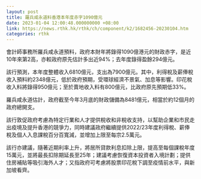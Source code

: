 ```yaml
---
layout: post
title: 羅兵咸永道料香港本年度赤字1090億元
date: 2023-01-04 12:00:48.000000000 +08:00
link: https://news.rthk.hk/rthk/ch/component/k2/1682456-20230104.htm
categories: rthk
---
```


會計師事務所羅兵咸永道預料，政府本財年將錄得1090億港元的財政赤字，是近10年來第2高，亦較政府原先估計多出近94%；去年度錄得盈餘294億元。

該行預測，本年度整體收入6810億元，支出為7900億元。其中，利得稅及薪俸稅收入預料約2348億元，低於政府預期，受環球經濟不景氣、加息等影響。印花稅收入料將錄得950億元；至於賣地收入料有800億元，比政府原先預期低33%。

羅兵咸永道估計，政府截至今年3月底的財政儲備為8481億元，相當於約12個月的政府總開支。

該行敦促政府考慮為特定行業和人才提供稅收和非稅收支持，以幫助企業和市民走出疫境及提升香港的競爭力，同時建議政府繼續提供2022/23年度利得稅、薪俸稅及個人入息課稅百分百寬減，並增加上限至每宗2.5萬元。

該行亦建議，隨著近期利率上升，將居所貸款利息扣除上限，提高至每個課稅年度15萬元，並將最長扣除期延長至25年；建議考慮恢復資本投資者入境計劃；提供住房補貼等吸引海外人才；又指政府可考慮將股票印花稅下調至疫情前水平，與新加坡看齊。
